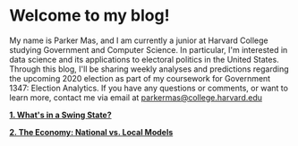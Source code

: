 # Welcome to my blog!

My name is Parker Mas, and I am currently a junior at Harvard College studying Government and Computer Science. In particular, I'm interested in data science and its applications to electoral politics in the United States. Through this blog, I'll be sharing weekly analyses and predictions regarding the upcoming 2020 election as part of my coursework for Government 1347: Election Analytics. If you have any questions or comments, or want to learn more, contact me via email at [parkermas@college.harvard.edu](parkermas@college.harvard.edu)






**[1. What's in a Swing State?](https://parkermas.github.io/gov1347-blog/09-13)**

**[2. The Economy: National vs. Local Models](https://parkermas.github.io/gov1347-blog/09-19)**

